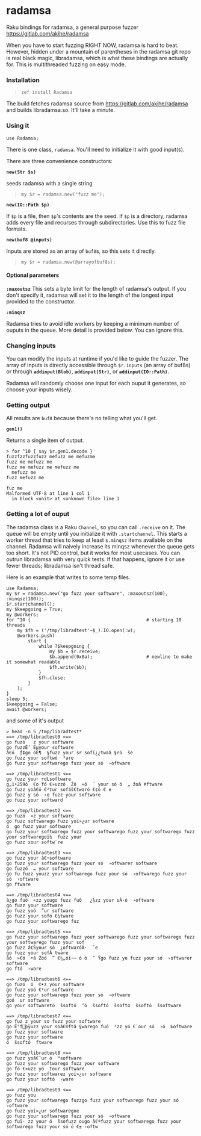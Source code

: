 radamsa
====================================

Raku bindings for radamsa, a general purpose fuzzer https://gitlab.com/akihe/radamsa

When you have to start fuzzing RIGHT NOW, radamsa is hard to beat. However, hidden under a mountain of parentheses in the radamsa git repo is real black magic, libradamsa, which is what these bindings are actually for. This is multithreaded fuzzing on easy mode.

### Installation

> `zef install Radamsa`

The build fetches radamsa source from https://gitlab.com/akihe/radamsa and builds libradamsa.so. It'll take a minute.

### Using it

`use Radamsa;`

There is one class, `radamsa`. You'll need to initialize it with good input(s).

There are three convenience constructors:

__`new(Str $s)`__

seeds radamsa with a single string

> `my $r = radamsa.new("fuzz me");`

__`new(IO::Path $p)`__

If `$p` is a file, then `$p`'s contents are the seed. If `$p` is a directory, radamsa adds every file and recurses through subdirectories. Use this to fuzz file formats.

__`new(buf8 @inputs)`__

Inputs are stored as an array of `buf8`s, so this sets it directly.

> `my $r = radamsa.new(@arrayofbuf8s);`

#### Optional parameters
__`:maxoutsz`__
This sets a byte limit for the length of radamsa's output. If you don't specify it, radamsa will set it to the length of the longest input provided to the constructor.

__`:minqsz`__

Radamsa tries to avoid idle workers by keeping a minimum number of ouputs in the queue. More detail is provided below. You can ignore this.

### Changing inputs

You can modify the inputs at runtime if you'd like to guide the fuzzer.  The array of inputs is directly accessible through `$r.inputs` (an array of buf8s) or through __`addinput(Blob)`__, __`addinput(Str)`__, or __`addinput(IO::Path)`__.

Radamsa will randomly choose one input for each ouput it generates, so choose your inputs wisely.

### Getting output
All results are `buf8` because there's no telling what you'll get.

__`gen1()`__

Returns a single item of output.
```
> for ^10 { say $r.gen1.decode }
fuzzfzzfuzzfuzz mefuzz me mefuzme
fuzz me mefuzz me
fuzz me mefuzz me mefuzz me
  mefuzz me
fuzz mefuzz me

fuz me
Malformed UTF-8 at line 1 col 1
  in block <unit> at <unknown file> line 1
```

### Getting a lot of ouput
The radamsa class is a Raku `Channel`, so you can call `.receive` on it. The queue will be empty until you initialize it with `.startchannel`. This starts a worker thread that tries to keep at least `$.minqsz` items available on the channel. Radamsa will naively increase its minqsz whenever the queue gets too short. It's not PID control, but it works for most usecases. You can outrun libradamsa with very quick tests. If that happens, ignore it or use fewer threads; libradamsa isn't thread safe.

Here is an example that writes to some temp files.

```
use Radamsa;
my $r = radamsa.new("go fuzz your software", :maxoutsz(100), :minqsz(100));
$r.startchannel();
my $keepgoing = True;
my @workers;
for ^10 {                                           # starting 10 threads
    my $fh = ('/tmp/libradtest'~$_).IO.open(:w);
    @workers.push(
        start {
            while ?$keepgoing {
                my $b = $r.receive;
                $b.append(0x0a);                    # newline to make it somewhat readable
                $fh.write($b);
            }
            $fh.close;
        }
    );
}
sleep 5;
$keepgoing = False;
await @workers;
```
and some of it's output
```
> head -n 5 /tmp/libradtest*
==> /tmp/libradtest0 <==
go fuzó   z your software
go fuzzË‘ Êµyour software
â€ó  ƒ‡go óÊ¶  §fuzz your sr sofï¿¿twaâ §ró  še
go fuzz your softwó  ³are
go fuzz your softwarego fuzz your só  ›oftware

==> /tmp/libradtest1 <==
go fuzz your ÷dLsoftware
g„1•259ó  €o fó €»uzzó  Žó  «ó  ´ your só ó  „ žoâ ¥ftware
go fuzz yoâ€ó €²‡ur sofáš€twaró €¢ó € e
go fuzz y só  ›o fuzz your software
go fuzz your softward

==> /tmp/libradtest2 <==
go fuzó  »z your software
go fuzz softwarego fuzz yoï»¿ur software
ó  ­go fuzz your software
go fuzz your softwarego fuzz your softwarego fuzz your softwarego fuzz your softwaregoï¼  fuzz your
go fuzz xour softw`re

==> /tmp/libradtest3 <==
go fuzz your â€¬software
go fuzz your softwarego fuzz your só  ›oftwarer software
go fuzzó  … your software
go fu fuzz youzz your softwarego fuzz your só  ›oftwarego fuzz your só  ›oftware
go ftware

==> /tmp/libradtest4 <==
à¿­go fuó  «zz yougo fuzz fuô 	¿¾zz your sÂ·ó  ›oftware
go fuzz your software
go fuzz yoó  ”ur software
go fuzz your sofó €¼tware
go fuzz your softwarego fuz

==> /tmp/libradtest5 <==
go fuzz your softwarego fuzz your softwarego fuzz your softwarego fuzz your softwarego fuzz your sof
go fuzz â€Šyour só  ¿oftwaróÂ·  ˜e
go fuzz your sofÂ tware
âó  »€ó  •á Žóó  ” €½„óï¬¬ ó ó  ’ Ÿgo fuzz yo fuzz your só  ›oftwarer software
go ftó  ›ware

==> /tmp/libradtest6 <==
go fuzó  ó  ©•z your software
go fuzz yoó €¹ur software
go fuzz your softwarego fuzz your só  ›oftware
goó  ur software
go your softwaretó  šsoftó  ‘ó  šsoftó  šsoftó  šsoftó  šsoftware

==> /tmp/libradtest7 <==
go fuz z your so fuzz your software
go Ê°fþÿuzz your soâ€®ftâ §warego fuó  ³zz yó €¯our só  ›ó  ‰oftware
go fuzz your software
go fuzz your software
ó  šsoftó  ftware

==> /tmp/libradtest8 <==
go fuzz yoâ€ˆur ó  ™software
go fuzz your softwarego fuzz your software
go fó €¤uzz yó  †our software
go fuzz your softwarez yoï»¿ur software
go fuzz your softó  ›ware

==> /tmp/libradtest9 <==
go fuzz you
go fuzz your softwarego fuzzgo fuzz your softwarego fuzz your só  ›oftware
go fuzz yoï»¿ur softwaregoe
go fuzz your softwarego fuzz your só  ›oftware
go fuï· zz your ó  šsofuzz ougo â€ªfuzz your softwarego fuzz your softwarego fuzz your só ó €± ›oftw
```
